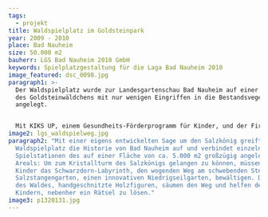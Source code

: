 ```yaml
---
tags:
  - projekt
title: Waldspielplatz im Goldsteinpark
year: 2009 - 2010
place: Bad Nauheim
size: 50.000 m2
bauherr: LGS Bad Nauheim 2010 GmbH
keywords: Spielplatzgestaltung für die Laga Bad Nauheim 2010
image_featured: dsc_0098.jpg
paragraph1: >-
  Der Waldspielplatz wurde zur Landesgartenschau Bad Nauheim auf einer Lichtung
  des Goldsteinwäldchens mit nur wenigen Eingriffen in die Bestandsvegetation
  angelegt. 


  Mit KIKS UP, einem Gesundheits-Förderprogramm für Kinder, und der Firma Zimmer.Obst wurde ein bewegungsförderndes Spielangebot zum Experimentieren und Entdecken entwickelt das die psychosoziale Kompetenz der Kinder fördert.
image2: lgs_waldspielweg.jpg
paragraph2: "Mit einer eigens entwickelten Sage um den Salzkönig greift der
  Waldspielplatz die Historie von Bad Nauheim auf und verbindet einzelne
  Spielstationen des auf einer Fläche von ca. 5.000 m2 großzügig angelegten
  Areals: Um zum Kristallturm des Salzkönigs gelangen zu können, müssen die
  Kinder das Schwarzdorn-Labyrinth, den wogenden Weg am schwebenden Steg und den
  Salzstangengarten, einen innovativen Niedrigseilgarten, bewältigen. Die Hüter
  des Waldes, handgeschnitzte Holzfiguren, säumen den Weg und helfen den
  Kindern, nebenher ein Rätsel zu lösen."
image3: p1320131.jpg
---
```

